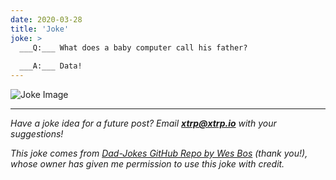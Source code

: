 ```yaml
---
date: 2020-03-28
title: 'Joke'
joke: >
  ___Q:___ What does a baby computer call his father?
  
  ___A:___ Data!
---
```


![Joke Image](https://private.xtrp.io/projects/DailyDeveloperJokes/public_image_server/images/5e1258c00f974.png)

---
*Have a joke idea for a future post? Email **[xtrp@xtrp.io](mailto:xtrp@xtrp.io)** with your suggestions!*

*This joke comes from [Dad-Jokes GitHub Repo by Wes Bos](https://github.com/wesbos/dad-jokes) (thank you!), whose owner has given me permission to use this joke with credit.*

<!-- 
Joke text:
**Q:** What does a baby computer call his father?

**A:** Data!
 -->

